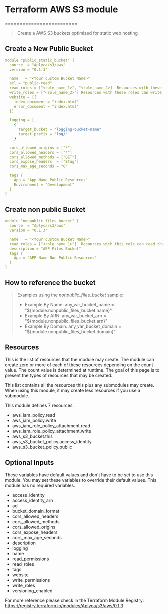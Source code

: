 # Terraform AWS S3 module
=========================

> Create a AWS S3 buckets optimized for static web hosting


## Create a New Public Bucket

``` yaml
module "public_static_bucket" {
  source  = "Aplyca/s3/aws"
  version = "0.1.3"

  name   = "<Your custom Bucket Name>"
  acl = "public-read"
  read_roles = ["<role_name_1>", "<role_name_1>]  Resources with these roles can read the bucket
  write_roles = ["<role_name_3>"] Resources with these roles can write
  website = [{
    index_document = "index.html"
    error_document = "index.html"
  }]

  logging = [
    {
      target_bucket = "logging-bucket-name"
      target_prefix = "log/"
    }

  cors_allowed_origins = ["*"]
  cors_allowed_headers = ["*"]
  cors_allowed_methods = ["GET"]
  cors_expose_headers  = ["ETag"]
  cors_max_age_seconds = "0"

  tags {
    App = "App Name Public Resources"
    Environment = "Development"
  }
}
```

## Create non public Bucket


``` yaml
module "nonpublic_files_bucket" {
  source  = "Aplyca/s3/aws"
  version = "0.1.3"

  name   = "<Your custom Bucket Name>"
  read_roles = ["<role_name_1>"]  Resources with this role can read the bucket
  description = "APP Files Bucket"
  tags {
    App = "APP Name Non Public Resources"
  }
}
```

## How to reference the bucket
>
> Examples using the *nonpublic_files_bucket* sample:
> - Example By Name:
> any_var_bucket_name = "${module.nonpublic_files_bucket.name}"
> - Example By ARN:
> any_var_bucket_arn = "${module.nonpublic_files_bucket.arn}"
> - Example By Domain:
> any_var_bucket_domain = "${module.nonpublic_files_bucket.domain}"


## Resources


This is the list of resources that the module may create. The module can create zero or more of each of these resources depending on the count value. The count value is determined at runtime. The goal of this page is to present the types of resources that may be created.

This list contains all the resources this plus any submodules may create. When using this module, it may create less resources if you use a submodule.

This module defines 7 resources.

- aws_iam_policy.read
- aws_iam_policy.write
- aws_iam_role_policy_attachment.read
- aws_iam_role_policy_attachment.write
- aws_s3_bucket.this
- aws_s3_bucket_policy.access_identity
- aws_s3_bucket_policy.public

## Optional Inputs

These variables have default values and don't have to be set to use this module. You may set these variables to override their default values. This module has no required variables.
- access_identity
- access_identity_arn
- acl
- bucket_domain_format
- cors_allowed_headers
- cors_allowed_methods
- cors_allowed_origins
- cors_expose_headers
- cors_max_age_seconds
- description
- logging
- name
- read_permissions
- read_roles
- tags
- website
- write_permissions
- write_roles
- versioning_enabled

For more reference please check in the Terraform Module Registry: https://registry.terraform.io/modules/Aplyca/s3/aws/0.1.3
